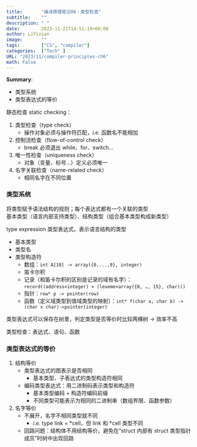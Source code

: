 ```yaml
---
title:       "编译原理笔记06：类型检查"
subtitle:    ""
description: " "
date:        2023-11-21T14:51:19+08:00
author: LiYixian
image:       ""
tags:        ["CS", "compiler"]
categories:  ["Tech" ]
URL: "2023/11/compiler-principles-ch6"
math: False
---
```


**Summary**:  
- 类型系统
- 类型表达式的等价

静态检查 static checking：  
1. 类型检查（type check）
	- 操作对象必须与操作符匹配，*i.e.* 函数名不能相加
2. 控制流检查（flow-of-control check）
	- break 必须退出 while、for、switch…
3. 唯一性检查（uniqueness check）
	- 对象（变量、标号…）定义必须唯一
4. 名字关联检查（name-related check）
	- 相同名字在不同位置

### 类型系统

将类型赋予语法结构的规则；每个表达式都有一个关联的类型  
基本类型（语言内部支持类型）、结构类型（组合基本类型构成新类型）

type expression 类型表达式，表示语言结构的类型  
- 基本类型
- 类型名
- 类型构造符
	- 数组：`int A[10] -> array({0,...,9}, integer)`
	- 笛卡尔积
	- 记录（和笛卡尔积的区别是记录的域有名字）：`record((address×integer) × (lexeme×array({0, …, 15}, char)))`
	- 指针：`row* p -> pointer(row)`
	- 函数（定义域类型到值域类型的映射）：`int* f(char a, char b) -> (char x char)->pointer(integer)`

类型表达式可以保存在树里，判定类型是否等价时比较两棵树 -> 效率不高  

类型检查：表达式、语句、函数
### 类型表达式的等价

1. 结构等价  
	- 类型表达式的图表示是否相同
		- 基本类型、子表达式的类型构造符相同
	- 编码类型表达式：用二进制码表示类型和构造符
		- 基本类型编码 + 构造符编码前缀
		- 不同类型可能表示为相同的二进制串（数组界限、函数参数）
2. 名字等价
	- 不展开，名字不相同类型就不同
		- *i.e.* type link = \*cell，但 link 和 \*cell 类型不同
	- 回路问题：结构体不用结构等价，避免在“struct 内部有 struct 类型指针成员”时树中出现回路
